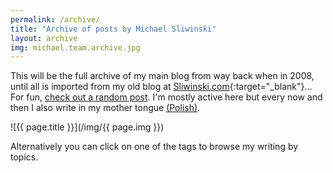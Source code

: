 ```yaml
---
permalink: /archive/
title: "Archive of posts by Michael Sliwinski"
layout: archive
img: michael.team.archive.jpg
---
```


This will be the full archive of my main blog from way back when in 2008, until all is imported from my old blog at [Sliwinski.com](https://sliwinski.com/){:target="_blank"}… For fun, [check out a random post](/random/). I'm mostly active here but every now and then I also write in my mother tongue [(Polish)](/pl/archiwum).

![{{ page.title }}](/img/{{ page.img }})

Alternatively you can click on one of the tags to browse my writing by topics.